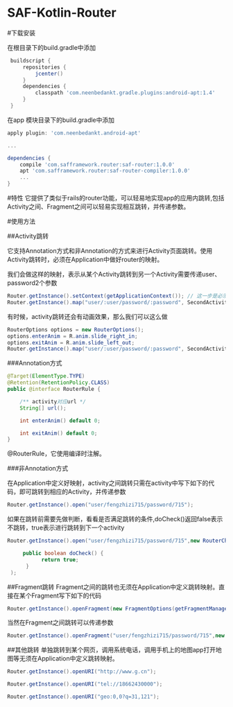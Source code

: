 # SAF-Kotlin-Router

#下载安装

在根目录下的build.gradle中添加

```groovy
 buildscript {
     repositories {
         jcenter()
     }
     dependencies {
         classpath 'com.neenbedankt.gradle.plugins:android-apt:1.4'
     }
 }
```

在app 模块目录下的build.gradle中添加

```groovy
apply plugin: 'com.neenbedankt.android-apt'

...

dependencies {
    compile 'com.safframework.router:saf-router:1.0.0'
    apt 'com.safframework.router:saf-router-compiler:1.0.0'
    ...
}
```

#特性
它提供了类似于rails的router功能，可以轻易地实现app的应用内跳转,包括Activity之间、Fragment之间可以轻易实现相互跳转，并传递参数。

#使用方法

##Activity跳转

它支持Annotation方式和非Annotation的方式来进行Activity页面跳转。使用Activity跳转时，必须在Application中做好router的映射。 

我们会做这样的映射，表示从某个Activity跳转到另一个Activity需要传递user、password2个参数

```Java
Router.getInstance().setContext(getApplicationContext()); // 这一步是必须的，用于初始化Router
Router.getInstance().map("user/:user/password/:password", SecondActivity.class);
```

有时候，activity跳转还会有动画效果，那么我们可以这么做

```Java
RouterOptions options = new RouterOptions();
options.enterAnim = R.anim.slide_right_in;
options.exitAnim = R.anim.slide_left_out;
Router.getInstance().map("user/:user/password/:password", SecondActivity.class, options);
```

###Annotation方式

```java
@Target(ElementType.TYPE)
@Retention(RetentionPolicy.CLASS)
public @interface RouterRule {

    /** activity对应url */
    String[] url();

    int enterAnim() default 0;

    int exitAnim() default 0;
}
```
@RouterRule，它使用编译时注解。

###非Annotation方式


在Application中定义好映射，activity之间跳转只需在activity中写下如下的代码，即可跳转到相应的Activity，并传递参数
```Java
Router.getInstance().open("user/fengzhizi715/password/715");
```

如果在跳转前需要先做判断，看看是否满足跳转的条件,doCheck()返回false表示不跳转，true表示进行跳转到下一个activity

```Java
Router.getInstance().open("user/fengzhizi715/password/715",new RouterChecker(){

     public boolean doCheck() {
           return true;
      }
 );
```

##Fragment跳转
Fragment之间的跳转也无须在Application中定义跳转映射。直接在某个Fragment写下如下的代码
```Java
Router.getInstance().openFragment(new FragmentOptions(getFragmentManager(),new Fragment2()), R.id.content_frame);
```

当然在Fragment之间跳转可以传递参数
```Java
Router.getInstance().openFragment("user/fengzhizi715/password/715",new FragmentOptions(getFragmentManager(),new Fragment2()), R.id.content_frame);
```

##其他跳转
单独跳转到某个网页，调用系统电话，调用手机上的地图app打开地图等无须在Application中定义跳转映射。

```Java
Router.getInstance().openURI("http://www.g.cn");

Router.getInstance().openURI("tel://18662430000");

Router.getInstance().openURI("geo:0,0?q=31,121");
```





